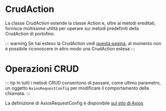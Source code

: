 # CrudAction

La classe CrudAction estende la classe Action e, oltre ai metodi ereditati, fornisce moltissime utilità per operare sui metodi predefiniti della CrudAction di portofino.

::: warning
Se hai esteso la CrudAction vedi [questa pagina](/config#crudactionclasses), al momento non è possibile riconoscere in altro modo una CrudAction estesa
:::

# Operazioni CRUD

::: tip
In tutti i metodi CRUD consentono di passare, come ultimo parametro, un oggetto `AxiosRequestConfig` per modificare il comportamento della chiamata.
:::

La definizione di AxiosRequestConfig è disponibile [sul sito di Axios](https://axios-http.com/docs/req_config)
